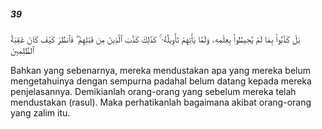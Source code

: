 ##### 39

<span class="ayah">بَلْ كَذَّبُوا۟ بِمَا لَمْ يُحِيطُوا۟ بِعِلْمِهِۦ وَلَمَّا يَأْتِهِمْ تَأْوِيلُهُۥ ۚ كَذَٰلِكَ كَذَّبَ ٱلَّذِينَ مِن قَبْلِهِمْ ۖ فَٱنظُرْ كَيْفَ كَانَ عَٰقِبَةُ ٱلظَّٰلِمِينَ</span>

<span class="ayah_translation">Bahkan yang sebenarnya, mereka mendustakan apa yang mereka belum mengetahuinya dengan sempurna padahal belum datang kepada mereka penjelasannya. Demikianlah orang-orang yang sebelum mereka telah mendustakan (rasul). Maka perhatikanlah bagaimana akibat orang-orang yang zalim itu.</span>
